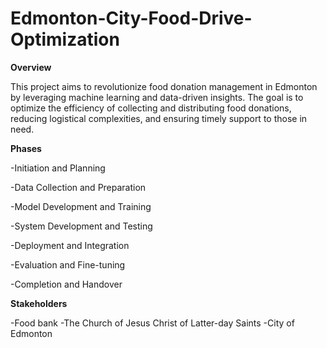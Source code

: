 # Edmonton-City-Food-Drive-Optimization

**Overview**

This project aims to revolutionize food donation management in Edmonton by leveraging machine learning and data-driven insights. The goal is to optimize the efficiency of collecting and distributing food donations, reducing logistical complexities, and ensuring timely support to those in need.

**Phases**

-Initiation and Planning

-Data Collection and Preparation

-Model Development and Training

-System Development and Testing

-Deployment and Integration

-Evaluation and Fine-tuning

-Completion and Handover

**Stakeholders**

-Food bank
-The Church of Jesus Christ of Latter-day Saints
-City of Edmonton
